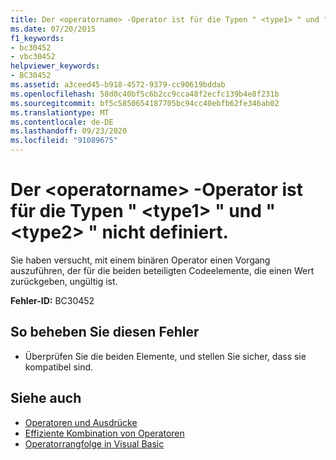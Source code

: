 ```yaml
---
title: Der <operatorname> -Operator ist für die Typen " <type1> " und " <type2> " nicht definiert.
ms.date: 07/20/2015
f1_keywords:
- bc30452
- vbc30452
helpviewer_keywords:
- BC30452
ms.assetid: a3ceed45-b918-4572-9379-cc90619bddab
ms.openlocfilehash: 58d0c40bf5c6b2cc9cca48f2ecfc139b4e8f231b
ms.sourcegitcommit: bf5c5850654187705bc94cc40ebfb62fe346ab02
ms.translationtype: MT
ms.contentlocale: de-DE
ms.lasthandoff: 09/23/2020
ms.locfileid: "91089675"
---
```

# <a name="operator-operatorname-is-not-defined-for-types-type1-and-type2"></a>Der \<operatorname> -Operator ist für die Typen " \<type1> " und " \<type2> " nicht definiert.

Sie haben versucht, mit einem binären Operator einen Vorgang auszuführen, der für die beiden beteiligten Codeelemente, die einen Wert zurückgeben, ungültig ist.  
  
 **Fehler-ID:** BC30452  
  
## <a name="to-correct-this-error"></a>So beheben Sie diesen Fehler  
  
- Überprüfen Sie die beiden Elemente, und stellen Sie sicher, dass sie kompatibel sind.  
  
## <a name="see-also"></a>Siehe auch

- [Operatoren und Ausdrücke](../programming-guide/language-features/operators-and-expressions/index.md)
- [Effiziente Kombination von Operatoren](../programming-guide/language-features/operators-and-expressions/efficient-combination-of-operators.md)
- [Operatorrangfolge in Visual Basic](../language-reference/operators/operator-precedence.md)
